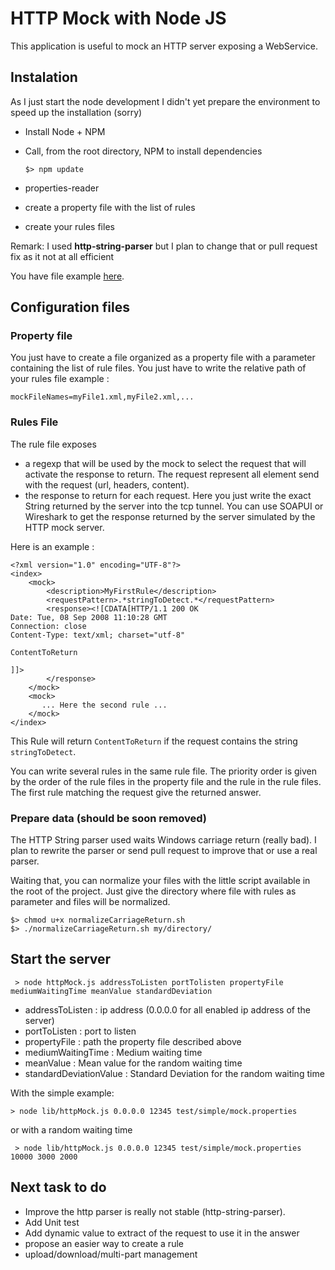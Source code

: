 # HTTP Mock with Node JS

This application is useful to mock an HTTP server exposing a WebService.

## Instalation

As I just start the node development I didn't yet prepare the environment to speed up the installation (sorry)

* Install Node + NPM
* Call, from the root directory, NPM to install dependencies

  ``` $> npm update ```

 * properties-reader
* create a property file with the list of rules
* create your rules files 

Remark: I used **http-string-parser** but I plan to change that or pull request fix as it not at all efficient

You have file example [here](./example).

## Configuration files

### Property file

You just have to create a file organized as a property file with a parameter containing the list of rule files. You just have to write the relative path of your rules file example :

``` mockFileNames=myFile1.xml,myFile2.xml,... ```

### Rules File

The rule file exposes

* a regexp that will be used by the mock to select the request that will activate the response to return. The request represent all element send with the request (url, headers, content).
* the response to return for each request. Here you just write the exact String returned by the server into the tcp tunnel. You can use SOAPUI or Wireshark to get the response returned by the server simulated by the HTTP mock server.

Here is an example :

```
<?xml version="1.0" encoding="UTF-8"?>
<index>
	<mock>
		<description>MyFirstRule</description>
		<requestPattern>.*stringToDetect.*</requestPattern>
		<response><![CDATA[HTTP/1.1 200 OK
Date: Tue, 08 Sep 2008 11:10:28 GMT
Connection: close
Content-Type: text/xml; charset="utf-8"

ContentToReturn

]]>
		</response>
	</mock>
	<mock>
	   ... Here the second rule ...
	</mock>
</index>
```

This Rule will return ``` ContentToReturn ``` if the request contains the string ``` stringToDetect ```.

You can write several rules in the same rule file. The priority order is given by the order of the rule files in the property file and the rule in the rule files. The first rule matching the request give the returned answer.

### Prepare data (should be soon removed)

The HTTP String parser used waits Windows carriage return (really bad). I plan to rewrite the parser or send pull request to improve that or use a real parser.

Waiting that, you can normalize your files with the little script available in the root of the project. Just give the directory where file with rules as parameter and files will be normalized.

```
$> chmod u+x normalizeCarriageReturn.sh
$> ./normalizeCarriageReturn.sh my/directory/
```



## Start the server

``` > node httpMock.js addressToListen portTolisten propertyFile mediumWaitingTime meanValue standardDeviation```

* addressToListen : ip address (0.0.0.0 for all enabled ip address of the server)
* portToListen : port to listen
* propertyFile : path the property file described above
* mediumWaitingTime : Medium waiting time
* meanValue : Mean value for the random waiting time
* standardDeviationValue : Standard Deviation for the random waiting time


With the simple example:

``` > node lib/httpMock.js 0.0.0.0 12345 test/simple/mock.properties ```

or with a random waiting time

``` > node lib/httpMock.js 0.0.0.0 12345 test/simple/mock.properties 10000 3000 2000```


## Next task to do

* Improve the http parser is really not stable (http-string-parser).
* Add Unit test
* Add dynamic value to extract of the request to use it in the answer
* propose an easier way to create a rule
* upload/download/multi-part management
